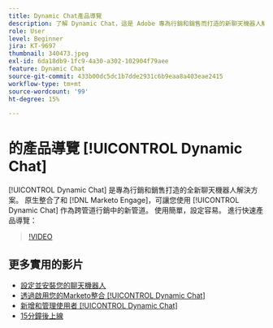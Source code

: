 ```yaml
---
title: Dynamic Chat產品導覽
description: 了解 Dynamic Chat，這是 Adobe 專為行銷和銷售而打造的新聊天機器人解決方案。
role: User
level: Beginner
jira: KT-9697
thumbnail: 340473.jpeg
exl-id: 6da18db9-1fc9-4a30-a302-102904f79aee
feature: Dynamic Chat
source-git-commit: 433b00dc5dc1b7dde2931c6b9eaa8a403eae2415
workflow-type: tm+mt
source-wordcount: '99'
ht-degree: 15%

---
```


# 的產品導覽 [!UICONTROL Dynamic Chat]

[!UICONTROL Dynamic Chat]  是專為行銷和銷售打造的全新聊天機器人解決方案。 原生整合了和 [!DNL Marketo Engage]，可讓您使用 [!UICONTROL Dynamic Chat]  作為跨管道行銷中的新管道。 使用簡單，設定容易。 進行快速產品導覽：

>[!VIDEO](https://video.tv.adobe.com/v/340473/?quality=12&learn=on)

## 更多實用的影片

* [設定並安裝您的聊天機器人](setup.md)
* [透過啟用您的Marketo整合 [!UICONTROL Dynamic Chat]](marketo-integration.md)
* [新增和管理使用者 [!UICONTROL Dynamic Chat]](user-management.md)
* [15分鐘後上線](go-live-in-15-minutes.md)
